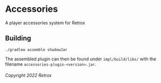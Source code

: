 # Accessories
A player accessories system for Retrox

## Building
```shell
./gradlew assemble shadowJar
```
The assembled plugin can then be found under `impl/build/libs/`
with the filename `accessories-plugin-<version>.jar`.

###### Copyright 2022 Retrox
